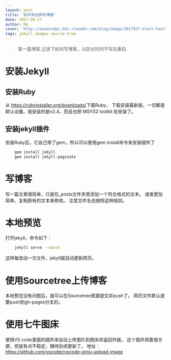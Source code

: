 ```yaml
---
layout: post
title: '如何写这样的博客'
date: 2017-09-27
author: Me
cover: 'http://owxa1vdpz.bkt.clouddn.com/blog/image/2017927-start-tools-final.png'
tags: jekyll images source-tree
---
```


> 第一篇博客,记录下如何写博客，以防长时间不写后重启.

# 安装Jekyll

## 安装Ruby
从 <https://rubyinstaller.org/downloads/>下载Ruby，
下载安装最新版，一切都是默认设置。我安装的是v2.4，而且也把
MSYS2 toolkit 给安装了。

## 安装jekyll插件

安装Ruby后，它自己带了gem，所以可以使用gem install命令来安装插件了

```bash
	gem install jekyll
	gem install jekyll-paginate
```
# 写博客
写一篇文章很简单，只是在_posts文件夹里添加一个符合格式的文本。
或者更加简单，复制原有的文本来修改。
注意文件名也按照这种规则。

# 本地预览
打开jekyll，命令如下：
```bash
	jekyll serve --watch
```
这样每改动一次文件，jekyll就自动更新网页。

# 使用Sourcetree上传博客

本地预览没有问题后，就可以在Sourcetree里面提交并push了。
网页文件默认是要push到gh-pages分支的。

# 使用七牛图床

使用VS code里面的插件来自动上传图片到图床并返回外链。
这个插件用着很方便，但是有点不稳定，期待后续更新了。
地址：<https://github.com/yscoder/vscode-qiniu-upload-image>
